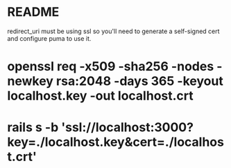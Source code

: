 # README

redirect_uri must be using ssl so you'll need to generate a self-signed cert and configure puma to use it.

# openssl req -x509 -sha256 -nodes -newkey rsa:2048 -days 365 -keyout localhost.key -out localhost.crt

# rails s -b 'ssl://localhost:3000?key=./localhost.key&cert=./localhost.crt'
